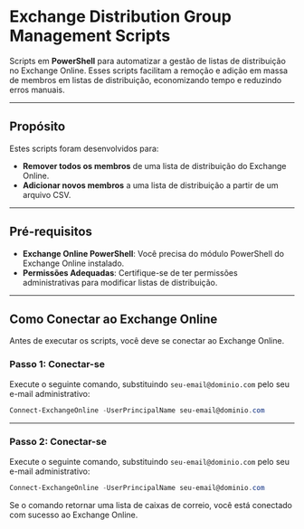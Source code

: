 # **Exchange Distribution Group Management Scripts**

Scripts em **PowerShell** para automatizar a gestão de listas de distribuição no Exchange Online. Esses scripts facilitam a remoção e adição em massa de membros em listas de distribuição, economizando tempo e reduzindo erros manuais.

---

## **Propósito**

Estes scripts foram desenvolvidos para:

- **Remover todos os membros** de uma lista de distribuição do Exchange Online.
- **Adicionar novos membros** a uma lista de distribuição a partir de um arquivo CSV.

---

## **Pré-requisitos**

- **Exchange Online PowerShell**: Você precisa do módulo PowerShell do Exchange Online instalado.
- **Permissões Adequadas**: Certifique-se de ter permissões administrativas para modificar listas de distribuição.

---

## **Como Conectar ao Exchange Online**

Antes de executar os scripts, você deve se conectar ao Exchange Online. 

### **Passo 1: Conectar-se**

Execute o seguinte comando, substituindo `seu-email@dominio.com` pelo seu e-mail administrativo:

```powershell
Connect-ExchangeOnline -UserPrincipalName seu-email@dominio.com
```

---

### **Passo 2: Conectar-se**

Execute o seguinte comando, substituindo `seu-email@dominio.com` pelo seu e-mail administrativo:

```powershell
Connect-ExchangeOnline -UserPrincipalName seu-email@dominio.com
```
Se o comando retornar uma lista de caixas de correio, você está conectado com sucesso ao Exchange Online.
